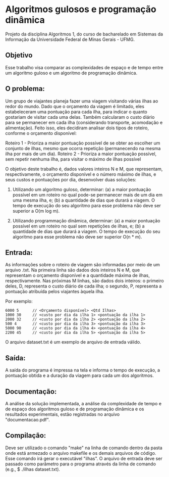 # Algoritmos gulosos e programação dinâmica

Projeto da disciplina Algoritmos 1, do curso de bacharelado em Sistemas da Informação da Universidade Federal de Minas Gerais - UFMG.

## Objetivo

Esse trabalho visa comparar as complexidades de espaço e de tempo entre um algoritmo guloso e um algoritmo de programação dinâmica.

## O problema:

Um grupo de viajantes planeja fazer uma viagem visitando várias ilhas ao redor do mundo. Dado que o orçamento da viagem é limitado, eles estabeleceram uma pontuação para cada ilha, para indicar o quanto gostariam de visitar cada uma delas. Também calcularam o custo diário para se permanecer em cada ilha (considerando transporte, acomodação e alimentação). Feito isso, eles decidiram analisar dois tipos de roteiro, conforme o orçamento disponível:

  Roteiro 1 - Prioriza a maior pontuação possível de se obter ao escolher um conjunto de ilhas, mesmo que ocorra repetição (permanecendo na mesma ilha por mais de um dia). 
  Roteiro 2 - Prioriza a maior pontuação possível, sem repetir nenhuma ilha, para visitar o máximo de ilhas possível
  
O objetivo deste trabalho é, dados valores inteiros N e M, que representam, respectivamente, o orçamento disponível e o número máximo de ilhas, e seus custos e pontuações por dia, desenvolver duas soluções:

  1. Utilizando um algoritmo guloso, determinar: 
  (a) a maior pontuação possível em um roteiro no qual pode-se permanecer mais de um dia em uma mesma ilha, e;
  (b) a quantidade de dias que durará a viagem. O tempo de execução do seu algoritmo para esse problema não deve ser superior a O(m log m).
  
  2. Utilizando programmação dinâmica, determinar:
  (a) a maior pontuação possível em um roteiro no qual sem repetições de ilhas, e;
  (b) a quantidade de dias que durará a viagem. O tempo de execução do seu algoritmo para esse problema não deve ser superior O(n * m).

## Entrada:

As informações sobre o roteiro de viagem são informadas por meio de um arquivo .txt.
Na primeira linha são dados dois inteiros N e M, que representam o orçamento disponível e a quantidade máxima de ilhas, respectivamente. Nas próximas M linhas, são dados dois inteiros: o primeiro deles, D, representa o custo diário de cada ilha; o segundo, P, representa a pontuação atribuída pelos viajantes àquela ilha.

Por exemplo:

    6000 5      // <Orçamento disponível> <Qtd Ilhas>
    1000 30     // <custo por dia da ilha 1> <pontuação da ilha 1>
    2000 32     // <custo por dia da ilha 2> <pontuação da ilha 2>
    500 4       // <custo por dia da ilha 3> <pontuação da ilha 3>
    5000 90     // <custo por dia da ilha 4> <pontuação da ilha 4>
    2200 45     // <custo por dia da ilha 5> <pontuação da ilha 5>


O arquivo dataset.txt é um exemplo de arquivo de entrada válido.


## Saída:

A saída do programa é impressa na tela e informa o tempo de execução, a pontuação obtida e a duração da viagem para cada um dos algoritmos.

## Documentação:

A análise da solução implementada, a análise da complexidade de tempo e de espaço dos algoritmos guloso e de programação dinâmica e os resultados experimentais, estão registradas no arquivo "documentacao.pdf".

## Compilação:

Deve ser utilizado o comando "make" na linha de comando dentro da pasta onde está armezado o arquivo makefile e os demais arquivos de código. Esse comando irá gerar o executável "ilhas".
O arquivo de entrada deve ser passado como parâmetro para o programa através da linha de comando (e.g., $ ./ilhas dataset.txt).
